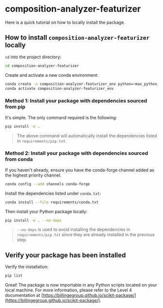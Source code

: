 # composition-analyzer-featurizer

Here is a quick tutorial on how to locally install the package.

## How to install `composition-analyzer-featurizer` locally

`cd` into the project directory:

```bash
cd composition-analyzer-featurizer
```

Create and activate a new conda environment:

```bash
conda create -n composition-analyzer-featurizer_env python=<max_python_version>
conda activate composition-analyzer-featurizer_env
```

### Method 1: Install your package with dependencies sourced from pip

It's simple. The only command required is the following:

```bash
pip install -e .
```

> The above command will automatically install the dependencies listed in
> `requirements/pip.txt`.

### Method 2: Install your package with dependencies sourced from conda

If you haven't already, ensure you have the conda-forge channel added as the
highest priority channel.

```bash
conda config --add channels conda-forge
```

Install the dependencies listed under `conda.txt`:

```bash
conda install --file requirements/conda.txt
```

Then install your Python package locally:

```bash
pip install -e . --no-deps
```

> `--no-deps` is used to avoid installing the dependencies in
> `requirements/pip.txt` since they are already installed in the previous step.

## Verify your package has been installed

Verify the installation:

```bash
pip list
```

Great! The package is now importable in any Python scripts located on your local
machine. For more information, please refer to the Level 4 documentation at
[https://billingegroup.github.io/scikit-package/](https://billingegroup.github.io/scikit-package/).
